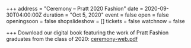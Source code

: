 +++
address = "Ceremony – Pratt 2020 Fashion"
date = 2020-09-30T04:00:00Z
duration = "Oct 5, 2020"
event = false
open = false
openingsoon = false
shopslideshow = []
tickets = false
watchnow = false

+++
Download our digital book featuring the work of Pratt Fashion graduates from the class of 2020: [ceremony-web.pdf](/uploads/ceremony-web.pdf "ceremony-web.pdf")